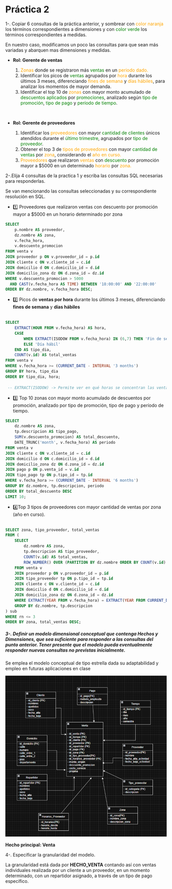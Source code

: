 # Práctica 2

1-. Copiar 6 consultas de la práctica anterior, y sombrear con <span style="color:orange;">color naranja</span> los términos correspondientes a dimensiones y con <span style="color:green;"> color verde</span> los términos correspondientes a medidas.

En nuestro caso, modificamos un poco las consultas para que sean más variadas y abarquen mas dimensiones y medidas.

- **Rol: Gerente de ventas**

  1. <span style="color:orange">Zonas</span> donde se registraron más <span style="color:green">ventas</span> en un <span style="color:orange">periodo dado.
  2. Identificar los picos de <span style="color:green">ventas</span> agrupados por <span style="color:orange">hora</span> durante los últimos 3 meses, diferenciando <span style="color:orange">fines de semana</span> y <span style="color:orange">días hábiles</span>, para analizar los momentos de mayor demanda.
  3. Identificar el top 10 de <span style="color:orange">zonas</span> con mayor monto acumulado de <span style="color:green">descuentos aplicados</span> por <span style="color:green">promociones</span>, analizado según <span style="color:green">tipo de promoción</span>, <span style="color:green">tipo de pago</span> y <span style="color:green">período de tiempo</span>.

<br>

- **Rol: Gerente de proveedores**

  1. Identificar los <span style="color:orange">proveedores</span> con mayor <span style="color:green">cantidad de clientes</span> únicos atendidos durante el <span style="color:green">último trimestre</span>, agrupados por <span style="color:green">tipo de proveedor</span>.
  2. Obtener el top 3 de <span style="color:orange">tipos de proveedores</span> con mayor <span style="color:green">cantidad de ventas</span> por <span style="color:orange">zona</span>, considerando el <span style="color:orange">año en curso.
  3. <span style="color:orange">Proveedores</span> que realizaron <span style="color:orange">ventas</span> con <span style="color:green">descuento</span> por promoción mayor a $5000 en un determinado <span style="color:orange">horario</span> por <span style="color:orange">zona.

2-.Elija 4 consultas de la practica 1 y escriba las consultas SQL necesarias para responderlas.

Se van mencionando las consultas seleccionadas y su correspondiente resolución en SQL.

- 1️⃣ Proveedores que realizaron ventas con descuento por promoción mayor a $5000 en un horario determinado por zona

```sql
SELECT 
    p.nombre AS proveedor,
    dz.nombre AS zona,
    v.fecha_hora,
    v.descuento_promocion
FROM venta v
JOIN proveedor p ON v.proveedor_id = p.id
JOIN cliente c ON v.cliente_id = c.id
JOIN domicilio d ON c.domicilio_id = d.id
JOIN domicilio_zona dz ON d.zona_id = dz.id
WHERE v.descuento_promocion > 5000
  AND CAST(v.fecha_hora AS TIME) BETWEEN '18:00:00' AND '22:00:00'
ORDER BY dz.nombre, v.fecha_hora DESC;
```

- 2️⃣ Picos de **ventas por hora** durante los últimos 3 meses, diferenciando **fines de semana** y **días hábiles**


```sql

SELECT 
    EXTRACT(HOUR FROM v.fecha_hora) AS hora,
    CASE 
        WHEN EXTRACT(ISODOW FROM v.fecha_hora) IN (6,7) THEN 'Fin de semana'
        ELSE 'Día hábil'
    END AS tipo_dia,
    COUNT(v.id) AS total_ventas
FROM venta v
WHERE v.fecha_hora >= (CURRENT_DATE - INTERVAL '3 months')
GROUP BY hora, tipo_dia
ORDER BY tipo_dia, hora;

 -- EXTRACT(ISODOW) -> Permite ver en qué horas se concentran las ventas y cómo difieren entre fines de semana y días hábiles.

```

- 3️⃣ Top 10 zonas con mayor monto acumulado de descuentos por promoción, analizado por tipo de promoción, tipo de pago y período de tiempo.

```sql
SELECT 
    dz.nombre AS zona,
    tp.descripcion AS tipo_pago,
    SUM(v.descuento_promocion) AS total_descuento,
    DATE_TRUNC('month', v.fecha_hora) AS periodo
FROM venta v
JOIN cliente c ON v.cliente_id = c.id
JOIN domicilio d ON c.domicilio_id = d.id
JOIN domicilio_zona dz ON d.zona_id = dz.id
JOIN pago p ON p.venta_id = v.id
JOIN tipo_pago tp ON p.tipo_id = tp.id
WHERE v.fecha_hora >= (CURRENT_DATE - INTERVAL '6 months')
GROUP BY dz.nombre, tp.descripcion, periodo
ORDER BY total_descuento DESC
LIMIT 10;
```


- 4️⃣Top 3 tipos de proveedores con mayor cantidad de ventas por zona (año en curso).

```sql

SELECT zona, tipo_proveedor, total_ventas
FROM (
    SELECT 
        dz.nombre AS zona,
        tp.descripcion AS tipo_proveedor,
        COUNT(v.id) AS total_ventas,
        ROW_NUMBER() OVER (PARTITION BY dz.nombre ORDER BY COUNT(v.id) DESC) AS rn
    FROM venta v
    JOIN proveedor p ON v.proveedor_id = p.id
    JOIN tipo_proveedor tp ON p.tipo_id = tp.id
    JOIN cliente c ON v.cliente_id = c.id
    JOIN domicilio d ON c.domicilio_id = d.id
    JOIN domicilio_zona dz ON d.zona_id = dz.id
    WHERE EXTRACT(YEAR FROM v.fecha_hora) = EXTRACT(YEAR FROM CURRENT_DATE)
    GROUP BY dz.nombre, tp.descripcion
) sub
WHERE rn <= 3
ORDER BY zona, total_ventas DESC;

```

##### 3-. Definir un modelo dimensional conceptual que contenga Hechos y Dimensiones, que sea suficiente para responder a las consultas del punto anterior. Tener presente que el modelo pueda eventualmente responder nuevas consultas no previstas inicialmente.

Se emplea el modelo conceptual de tipo estrella dada su adaptabilidad y empleo en futuras aplicaciones en clase


![Modelo conceptual generado](images/modelo-conceptual.png)

**Hecho principal: Venta**


4-. Especificar la granularidad del modelo.

La granularidad está dada por **HECHO_VENTA** contando así con ventas individuales realizada por un cliente a un proveedor, en un momento determinado, con un repartidor asignado, a través de un tipo de pago específico.
